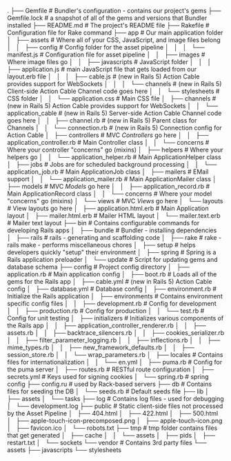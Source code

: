 .
├── Gemfile                             # Bundler's configuration - contains our project's gems
├── Gemfile.lock                        # a snapshot of all of the gems and versions that Bundler installed
├── README.md                           # The project's README file
├── Rakefile                            # Configuration file for Rake command
├── app                                 # Our main application folder
│   ├── assets                          # Where all of your CSS, JavaScript, and image files belong
│   │   ├── config                      # Config folder for the asset pipeline
│   │   │   └── manifest.js             # Configuration file for asset pipeline
│   │   ├── images                      # Where image files go
│   │   ├── javascripts                 # JavaScript folder
│   │   │   ├── application.js          # main JavaScript file that gets loaded from our layout.erb file
│   │   │   ├── cable.js                # (new in Rails 5) Action Cable provides support for WebSockets
│   │   │   └── channels                # (new in Rails 5) Client-side Action Cable Channel code goes here
│   │   └── stylesheets                 # CSS folder
│   │       └── application.css         # Main CSS file
│   ├── channels                        # (new in Rails 5) Action Cable provides support for WebSockets
│   │   └── application_cable           # (new in Rails 5) Server-side Action Cable Channel code goes here
│   │       ├── channel.rb              # (new in Rails 5) Parent class for Channels
│   │       └── connection.rb           # (new in Rails 5) Connection config for Action Cable
│   ├── controllers                     # MVC _Controllers_ go here
│   │   ├── application_controller.rb   # Main Controller class
│   │   └── concerns                    # Where your controller "concerns" go (mixins)
│   ├── helpers                         # Where your helpers go
│   │   └── application_helper.rb       # Main ApplicationHelper class
│   ├── jobs                            # Jobs are for scheduled background processing
│   │   └── application_job.rb          # Main ApplicationJob class
│   ├── mailers                         # EMail support
│   │   └── application_mailer.rb       # Main ApplicationMailer class
│   ├── models                          # MVC _Models_ go here
│   │   ├── application_record.rb       # Main ApplicationRecord class
│   │   └── concerns                    # Where your model "concerns" go (mixins)
│   └── views                           # MVC _Views_ go here
│       └── layouts                     # View layouts go here
│           ├── application.html.erb    # Main Application layout
│           ├── mailer.html.erb         # Mailer HTML layout
│           └── mailer.text.erb         # Mailer text layout
├── bin                                 # Contains configurable commands for developing Rails apps
│   ├── bundle                          # Bundler - installing dependencies
│   ├── rails                           # rails - generating and scaffolding code
│   ├── rake                            # rake - rails make - performs miscellaneous chores
│   ├── setup                           # helps developers quickly "setup" their environment
│   ├── spring                          # Spring is a Rails application preloader
│   └── update                          # Script for updating gems and database schema
├── config                              # Project config directory
│   ├── application.rb                  # Main application config
│   ├── boot.rb                         # Loads all of the gems for the Rails app
│   ├── cable.yml                       # (new in Rails 5) Action Cable config
│   ├── database.yml                    # Database config
│   ├── environment.rb                  # Initialize the Rails application
│   ├── environments                    # Contains environment specific config files
│   │   ├── development.rb              # Config for development
│   │   ├── production.rb               # Config for production
│   │   └── test.rb                     # Config for unit testing
│   ├── initializers                    # Initializes various components of the Rails app
│   │   ├── application_controller_renderer.rb
│   │   ├── assets.rb
│   │   ├── backtrace_silencers.rb
│   │   ├── cookies_serializer.rb
│   │   ├── filter_parameter_logging.rb
│   │   ├── inflections.rb
│   │   ├── mime_types.rb
│   │   ├── new_framework_defaults.rb
│   │   ├── session_store.rb
│   │   └── wrap_parameters.rb
│   ├── locales                          # Contains files for internationalization
│   │   └── en.yml
│   ├── puma.rb                          # Config for the puma server
│   ├── routes.rb                        # RESTful route configuration
│   ├── secrets.yml                      # Keys used for signing cookies
│   └── spring.rb                        # spring config
├── config.ru                            # used by Rack-based servers
├── db                                   # Contains files for seeding the DB
│   └── seeds.rb                         # Default seeds file
├── lib
│   ├── assets
│   └── tasks
├── log                                  # Contains log files - used for debugging
│   └── development.log
├── public                               # Static client-side files not processed by the Asset Pipeline
│   ├── 404.html
│   ├── 422.html
│   ├── 500.html
│   ├── apple-touch-icon-precomposed.png
│   ├── apple-touch-icon.png
│   ├── favicon.ico
│   └── robots.txt
├── tmp                                  # tmp folder contains files that get generated
│   ├── cache
│   │   └── assets
│   ├── pids
│   ├── restart.txt
│   └── sockets
└── vendor                               # Contains 3rd party files
    └── assets
        ├── javascripts
        └── stylesheets
